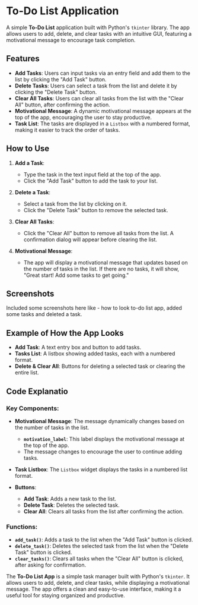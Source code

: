 # To-Do List Application

A simple **To-Do List** application built with Python's `tkinter` library. The app allows users to add, delete, and clear tasks with an intuitive GUI, featuring a motivational message to encourage task completion.

## Features

- **Add Tasks**: Users can input tasks via an entry field and add them to the list by clicking the "Add Task" button.
- **Delete Tasks**: Users can select a task from the list and delete it by clicking the "Delete Task" button.
- **Clear All Tasks**: Users can clear all tasks from the list with the "Clear All" button, after confirming the action.
- **Motivational Message**: A dynamic motivational message appears at the top of the app, encouraging the user to stay productive.
- **Task List**: The tasks are displayed in a `Listbox` with a numbered format, making it easier to track the order of tasks.


## How to Use

1. **Add a Task**: 
   - Type the task in the text input field at the top of the app.
   - Click the "Add Task" button to add the task to your list.
   
2. **Delete a Task**: 
   - Select a task from the list by clicking on it.
   - Click the "Delete Task" button to remove the selected task.
   
3. **Clear All Tasks**: 
   - Click the "Clear All" button to remove all tasks from the list. A confirmation dialog will appear before clearing the list.

4. **Motivational Message**: 
   - The app will display a motivational message that updates based on the number of tasks in the list. If there are no tasks, it will show, "Great start! Add some tasks to get going."

## Screenshots

Included some screenshots here like - how to look to-do list app, added some tasks and deleted a task.

## Example of How the App Looks

- **Add Task**: A text entry box and button to add tasks.
- **Tasks List**: A listbox showing added tasks, each with a numbered format.
- **Delete & Clear All**: Buttons for deleting a selected task or clearing the entire list.

## Code Explanatio

### Key Components:

- **Motivational Message**: The message dynamically changes based on the number of tasks in the list.
  - **`motivation_label`**: This label displays the motivational message at the top of the app.
  - The message changes to encourage the user to continue adding tasks.
  
- **Task Listbox**: The `Listbox` widget displays the tasks in a numbered list format.
  
- **Buttons**:
  - **Add Task**: Adds a new task to the list.
  - **Delete Task**: Deletes the selected task.
  - **Clear All**: Clears all tasks from the list after confirming the action.

### Functions:

- **`add_task()`**: Adds a task to the list when the "Add Task" button is clicked.
- **`delete_task()`**: Deletes the selected task from the list when the "Delete Task" button is clicked.
- **`clear_tasks()`**: Clears all tasks when the "Clear All" button is clicked, after asking for confirmation.



The **To-Do List App** is a simple task manager built with Python's `tkinter`. It allows users to add, delete, and clear tasks, while displaying a motivational message. The app offers a clean and easy-to-use interface, making it a useful tool for staying organized and productive.
